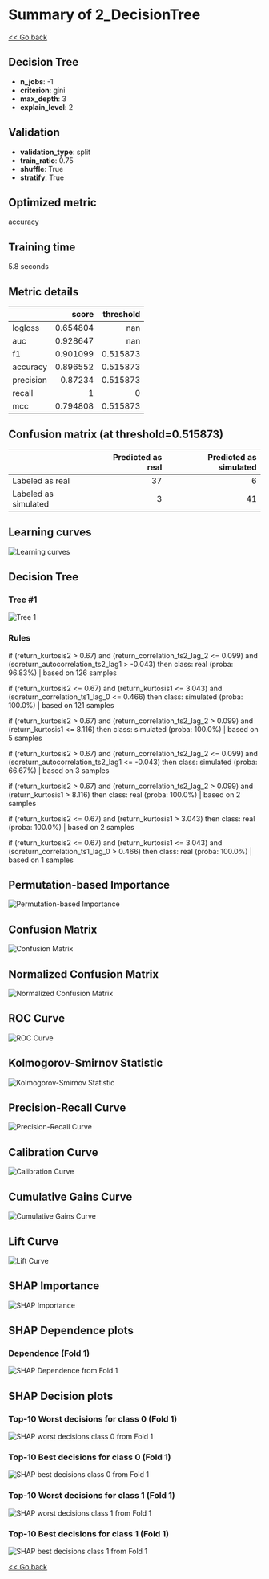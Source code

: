 # Summary of 2_DecisionTree

[<< Go back](../README.md)


## Decision Tree
- **n_jobs**: -1
- **criterion**: gini
- **max_depth**: 3
- **explain_level**: 2

## Validation
 - **validation_type**: split
 - **train_ratio**: 0.75
 - **shuffle**: True
 - **stratify**: True

## Optimized metric
accuracy

## Training time

5.8 seconds

## Metric details
|           |    score |   threshold |
|:----------|---------:|------------:|
| logloss   | 0.654804 |  nan        |
| auc       | 0.928647 |  nan        |
| f1        | 0.901099 |    0.515873 |
| accuracy  | 0.896552 |    0.515873 |
| precision | 0.87234  |    0.515873 |
| recall    | 1        |    0        |
| mcc       | 0.794808 |    0.515873 |


## Confusion matrix (at threshold=0.515873)
|                      |   Predicted as real |   Predicted as simulated |
|:---------------------|--------------------:|-------------------------:|
| Labeled as real      |                  37 |                        6 |
| Labeled as simulated |                   3 |                       41 |

## Learning curves
![Learning curves](learning_curves.png)

## Decision Tree 

### Tree #1
![Tree 1](learner_fold_0_tree.svg)

### Rules

if (return_kurtosis2 > 0.67) and (return_correlation_ts2_lag_2 <= 0.099) and (sqreturn_autocorrelation_ts2_lag1 > -0.043) then class: real (proba: 96.83%) | based on 126 samples

if (return_kurtosis2 <= 0.67) and (return_kurtosis1 <= 3.043) and (sqreturn_correlation_ts1_lag_0 <= 0.466) then class: simulated (proba: 100.0%) | based on 121 samples

if (return_kurtosis2 > 0.67) and (return_correlation_ts2_lag_2 > 0.099) and (return_kurtosis1 <= 8.116) then class: simulated (proba: 100.0%) | based on 5 samples

if (return_kurtosis2 > 0.67) and (return_correlation_ts2_lag_2 <= 0.099) and (sqreturn_autocorrelation_ts2_lag1 <= -0.043) then class: simulated (proba: 66.67%) | based on 3 samples

if (return_kurtosis2 > 0.67) and (return_correlation_ts2_lag_2 > 0.099) and (return_kurtosis1 > 8.116) then class: real (proba: 100.0%) | based on 2 samples

if (return_kurtosis2 <= 0.67) and (return_kurtosis1 > 3.043) then class: real (proba: 100.0%) | based on 2 samples

if (return_kurtosis2 <= 0.67) and (return_kurtosis1 <= 3.043) and (sqreturn_correlation_ts1_lag_0 > 0.466) then class: real (proba: 100.0%) | based on 1 samples





## Permutation-based Importance
![Permutation-based Importance](permutation_importance.png)
## Confusion Matrix

![Confusion Matrix](confusion_matrix.png)


## Normalized Confusion Matrix

![Normalized Confusion Matrix](confusion_matrix_normalized.png)


## ROC Curve

![ROC Curve](roc_curve.png)


## Kolmogorov-Smirnov Statistic

![Kolmogorov-Smirnov Statistic](ks_statistic.png)


## Precision-Recall Curve

![Precision-Recall Curve](precision_recall_curve.png)


## Calibration Curve

![Calibration Curve](calibration_curve_curve.png)


## Cumulative Gains Curve

![Cumulative Gains Curve](cumulative_gains_curve.png)


## Lift Curve

![Lift Curve](lift_curve.png)



## SHAP Importance
![SHAP Importance](shap_importance.png)

## SHAP Dependence plots

### Dependence (Fold 1)
![SHAP Dependence from Fold 1](learner_fold_0_shap_dependence.png)

## SHAP Decision plots

### Top-10 Worst decisions for class 0 (Fold 1)
![SHAP worst decisions class 0 from Fold 1](learner_fold_0_shap_class_0_worst_decisions.png)
### Top-10 Best decisions for class 0 (Fold 1)
![SHAP best decisions class 0 from Fold 1](learner_fold_0_shap_class_0_best_decisions.png)
### Top-10 Worst decisions for class 1 (Fold 1)
![SHAP worst decisions class 1 from Fold 1](learner_fold_0_shap_class_1_worst_decisions.png)
### Top-10 Best decisions for class 1 (Fold 1)
![SHAP best decisions class 1 from Fold 1](learner_fold_0_shap_class_1_best_decisions.png)

[<< Go back](../README.md)

